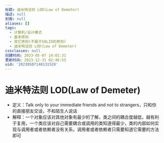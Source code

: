 ```yaml
---
标题: 迪米特法则 LOD(Law of Demeter)
描述: null
封面: null
aliases: []
tags:
  - 计算机/设计模式
  - 基本原则
  - 其它原则(不属于SOLID的原则)
  - 迪米特法则 LOD(Law of Demeter)
cssclasses: null
创建时间: 2023-05-07 14:01:31
更新时间: 2023-12-31 02:46:55
uid: '20230507140131528'
---
```


# 迪米特法则 LOD(Law of Demeter)

- 定义：Talk only to your immediate friends and not to strangers，只和你的直接朋友交谈，不和陌生人说话
- 解释：一个对象应该对其他对象有最少的了解，类之间的耦合度越低，越有利于复用，一个类应该对自己需要耦合或调用的类知道得最少，类的内部如何实现与调用者或者依赖者没有关系，调用者或者依赖者只需要知道它需要的方法即可
